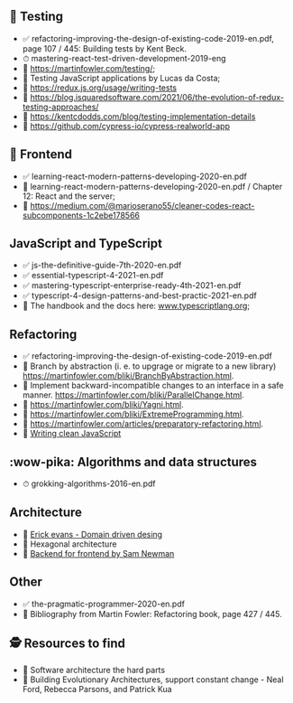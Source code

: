 ## 🧪 Testing
- ✅ refactoring-improving-the-design-of-existing-code-2019-en.pdf, page 107 / 445: Building tests by Kent Beck.
- ⏱ mastering-react-test-driven-development-2019-eng
- 🎁 https://martinfowler.com/testing/;
- 🎁 Testing JavaScript applications by Lucas da Costa;
- 🎁 https://redux.js.org/usage/writing-tests
- 🎁 https://blog.isquaredsoftware.com/2021/06/the-evolution-of-redux-testing-approaches/
- 🎁 https://kentcdodds.com/blog/testing-implementation-details
- 🎁 https://github.com/cypress-io/cypress-realworld-app

## 🍹 Frontend
- ✅ learning-react-modern-patterns-developing-2020-en.pdf
- 🎁 learning-react-modern-patterns-developing-2020-en.pdf / Chapter 12: React and the server;
- 🎁 https://medium.com/@marioserano55/cleaner-codes-react-subcomponents-1c2ebe178566

## JavaScript and TypeScript
- ✅ js-the-definitive-guide-7th-2020-en.pdf
- ✅ essential-typescript-4-2021-en.pdf
- ✅ mastering-typescript-enterprise-ready-4th-2021-en.pdf
- ✅ typescript-4-design-patterns-and-best-practic-2021-en.pdf
- 🎁 The handbook and the docs here: www.typescriptlang.org;

## Refactoring
- ✅ refactoring-improving-the-design-of-existing-code-2019-en.pdf
- 🎁 Branch by abstraction (i. e. to upgrage or migrate to a new library) https://martinfowler.com/bliki/BranchByAbstraction.html.
- 🎁 Implement backward-incompatible changes to an interface in a safe manner. https://martinfowler.com/bliki/ParallelChange.html.
- 🎁 https://martinfowler.com/bliki/Yagni.html.
- 🎁 https://martinfowler.com/bliki/ExtremeProgramming.html.
- 🎁 https://martinfowler.com/articles/preparatory-refactoring.html.
- 🎁 [Writing clean JavaScript](https://medium.com/geekculture/writing-clean-javascript-es6-edition-834e83abc746)

## :wow-pika: Algorithms and data structures
- ⏱ grokking-algorithms-2016-en.pdf

## Architecture
- 🎁 [Erick evans - Domain driven desing](https://books.google.ge/books?id=hHBf4YxMnWMC&printsec=copyright&redir_esc=y#v=onepage&q&f=false)
- 🎁 Hexagonal architecture
- 🎁 [Backend for frontend by Sam Newman](https://samnewman.io/patterns/architectural/bff/)

## Other
- ✅ the-pragmatic-programmer-2020-en.pdf
- 🎁 Bibliography from Martin Fowler: Refactoring book, page 427 / 445.

## 🕵 Resources to find
- 🎁 Software architecture the hard parts
- 🎁 Building Evolutionary Architectures, support constant change - Neal Ford, Rebecca Parsons, and Patrick Kua
